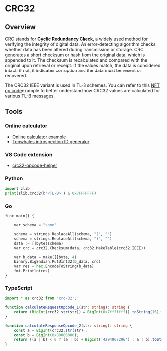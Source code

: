 # CRC32 

## Overview

CRC stands for **Cyclic Redundancy Check**, a widely used method for verifying the integrity of digital data. An error-detecting algorithm checks whether data has been altered during transmission or storage. CRC generates a short checksum or hash from the original data, which is appended to it. The checksum is recalculated and compared with the original upon retrieval or receipt. If the values match, the data is considered intact; if not, it indicates corruption and the data must be resent or recovered.

The CRC32 IEEE variant is used in TL-B schemes. You can refer to this [NFT op code](https://github.com/ton-blockchain/TEPs/blob/master/text/0062-nft-standard.md#tl-b-schema)example to better understand how CRC32 values are calculated for various TL-B messages.

## Tools

### Online calculator

* [Online calculator example](https://emn178.github.io/online-tools/crc32.html)
* [Tonwhales introspection ID generator](https://tonwhales.com/tools/introspection-id)

### VS Code extension

* [crc32-opcode-helper](https://marketplace.visualstudio.com/items?itemName=Gusarich.crc32-opcode-helper)

### Python

```python
import zlib
print(zlib.crc32(b'<TL-B>') & 0x7FFFFFFF)
```

### Go

```python
func main() {

	var schema = "some"

	schema = strings.ReplaceAll(schema, "(", "")
	schema = strings.ReplaceAll(schema, ")", "")
	data := []byte(schema)
	var crc = crc32.Checksum(data, crc32.MakeTable(crc32.IEEE))

	var b_data = make([]byte, 4)
	binary.BigEndian.PutUint32(b_data, crc)
	var res = hex.EncodeToString(b_data)
	fmt.Println(res)
}
```

### TypeScript
```typescript
import * as crc32 from 'crc-32';

function calculateRequestOpcode_1(str: string): string {
    return (BigInt(crc32.str(str)) & BigInt(0x7fffffff)).toString(16);
}

function calculateResponseOpcode_2(str: string): string {
    const a = BigInt(crc32.str(str));
    const b = BigInt(0x80000000);
    return ((a | b) < 0 ? (a | b) + BigInt('4294967296') : a | b).toString(16);
}
```

